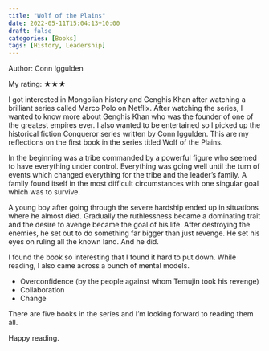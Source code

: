 ```yaml
---
title: "Wolf of the Plains"
date: 2022-05-11T15:04:13+10:00
draft: false
categories: [Books]
tags: [History, Leadership]
---
```


Author: Conn Iggulden

My rating: ★★★

I got interested in Mongolian history and Genghis Khan after watching a brilliant series called Marco Polo on Netflix. After watching the series, I wanted to know more about Genghis Khan who was the founder of one of the greatest empires ever. I also wanted to be entertained so I picked up the historical fiction Conqueror series written by Conn Iggulden. This are my reflections on the first book in the series titled Wolf of the Plains.

In the beginning was a tribe commanded by a powerful figure who seemed to have everything under control. Everything was going well until the turn of events which changed everything for the tribe and the leader’s family. A family found itself in the most difficult circumstances with one singular goal which was to survive.

A young boy after going through the severe hardship ended up in situations where he almost died. Gradually the ruthlessness became a dominating trait and the desire to avenge became the goal of his life. After destroying the enemies, he set out to do something far bigger than just revenge. He set his eyes on ruling all the known land. And he did.

I found the book so interesting that I found it hard to put down. While reading, I also came across a bunch of mental models.

- Overconfidence (by the people against whom Temujin took his revenge)
- Collaboration
- Change

There are five books in the series and I’m looking forward to reading them all.

Happy reading.
